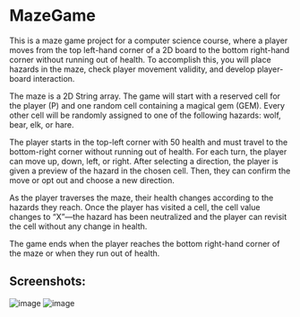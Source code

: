# MazeGame
This is a maze game project for a computer science course, where a player moves from the top left-hand corner of a 2D board to the bottom right-hand corner without running out of health. To accomplish this, you will place hazards in the maze, check player movement validity, and develop player-board interaction.

The maze is a 2D String array. The game will start with a reserved cell for the player (P) and one random cell containing a magical gem (GEM). Every other cell will be randomly assigned to one of the following hazards: wolf, bear, elk, or hare.

The player starts in the top-left corner with 50 health and must travel to the bottom-right corner without running out of health. For each turn, the player can move up, down, left, or right. After selecting a direction, the player is given a preview of the hazard in the chosen cell. Then, they can confirm the move or opt out and choose a new direction.

As the player traverses the maze, their health changes according to the hazards they reach. Once the player has visited a cell, the cell value changes to “X”—the hazard has been neutralized and the player can revisit the cell without any change in health.

The game ends when the player reaches the bottom right-hand corner of the maze or when they run out of health.

## Screenshots:
![image](https://github.com/rogerqiu7/MazeGame/assets/84350865/4c57bbfc-ae39-4dec-8a7a-10783a7b0bc0)
![image](https://github.com/rogerqiu7/MazeGame/assets/84350865/c106dce4-5287-4bd3-9971-22007b2baeac)
